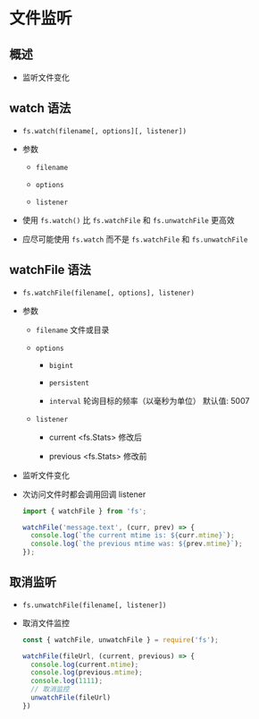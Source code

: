 # 文件监听

## 概述

+ 监听文件变化

## watch 语法

+ `fs.watch(filename[, options][, listener])`

+ 参数

  + `filename`

  + `options`

  + `listener`

+ 使用 `fs.watch()` 比 `fs.watchFile` 和 `fs.unwatchFile` 更高效

+ 应尽可能使用 `fs.watch` 而不是 `fs.watchFile` 和 `fs.unwatchFile`

## watchFile 语法

+ `fs.watchFile(filename[, options], listener)`

+ 参数

  + `filename` 文件或目录

  + `options`&#x20;

    + `bigint`&#x20;

    + `persistent`

    + `interval` 轮询目标的频率（以毫秒为单位） 默认值: 5007

  + `listener`

    + current <fs.Stats> 修改后

    + previous <fs.Stats> 修改前

+ 监听文件变化

+ 次访问文件时都会调用回调 listener

  ```js
  import { watchFile } from 'fs';

  watchFile('message.text', (curr, prev) => {
    console.log(`the current mtime is: ${curr.mtime}`);
    console.log(`the previous mtime was: ${prev.mtime}`);
  });
  ```

## 取消监听

+ `fs.unwatchFile(filename[, listener])`

+ 取消文件监控

  ```js
  const { watchFile, unwatchFile } = require('fs');

  watchFile(fileUrl, (current, previous) => {
    console.log(current.mtime);
    console.log(previous.mtime);
    console.log(1111);
    // 取消监控
    unwatchFile(fileUrl)
  })
  ```
